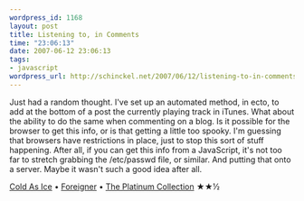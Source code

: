 ```yaml
--- 
wordpress_id: 1168
layout: post
title: Listening to, in Comments
time: "23:06:13"
date: 2007-06-12 23:06:13
tags: 
- javascript
wordpress_url: http://schinckel.net/2007/06/12/listening-to-in-comments/
---
```

Just had a random thought. I've set up an automated method, in ecto, to add at the bottom of a post the currently playing track in iTunes. What about the ability to do the same when commenting on a blog. Is it possible for the browser to get this info, or is that getting a little too spooky. I'm guessing that browsers have restrictions in place, just to stop this sort of stuff happening. After all, if you can get this info from a JavaScript, it's not too far to stretch grabbing the /etc/passwd file, or similar. And putting that onto a server. Maybe it wasn't such a good idea after all. 

[Cold As Ice][1] • [Foreigner][2] • [The Platinum Collection][3] ★★½

   [1]: http://phobos.apple.com/WebObjects/MZSearch.woa/wa/advancedSearchResults?songTerm=Cold+As+Ice&artistTerm=Foreigner
   [2]: http://phobos.apple.com/WebObjects/MZSearch.woa/wa/advancedSearchResults?artistTerm=Foreigner
   [3]: http://phobos.apple.com/WebObjects/MZSearch.woa/wa/advancedSearchResults?albumTerm=The+Platinum+Collection&artistTerm=Foreigner

